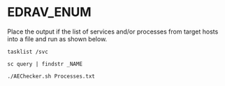 # EDRAV_ENUM

Place the output if the list of services and/or processes from target hosts into a file and run as shown below.

```
tasklist /svc

sc query | findstr _NAME
```


```
./AEChecker.sh Processes.txt
```
